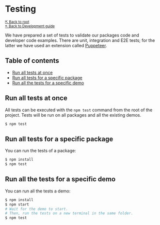 # Testing

<small>[⇱ Back to root](../../README.md)<br>[↖ Back to Development guide](../README.md)</small>

We have prepared a set of tests to validate our packages code and developer code examples.
There are unit, integration and E2E tests; for the latter we have used an extension called [Puppeteer].

[Puppeteer]: https://pptr.dev/

## Table of contents

- [Run all tests at once](#run-all-tests-at-once)
- [Run all tests for a specific package](#run-all-tests-for-a-specific-package)
- [Run all the tests for a specific demo](#run-all-the-tests-for-a-specific-demo)

## Run all tests at once

All tests can be executed with the `npm test` command from the root of the project.
Tests will be run on all packages and all the existing demos.

```sh
$ npm test
```

## Run all tests for a specific package

You can run the tests of a package:

```sh
$ npm install
$ npm test
```

## Run all the tests for a specific demo

You can run all the tests a demo:

```sh
$ npm install
$ npm start
# Wait for the demo to start.
# Then, run the tests on a new terminal in the same folder.
$ npm test
```
